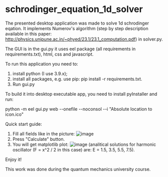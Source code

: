 # schrodinger_equation_1d_solver

The presented desktop application was made to solve 1d schrodinger eqation. It implements Numerov's algorithm (step by step description available in this paper: http://physics.unipune.ac.in/~phyed/23.1/23.1_computation.pdf) in solver.py.

The GUI is in the gui.py it uses eel package (all requirements in requirements.txt), html, css and javascript.

To run this application you need to:
1. install python (I use 3.9.x);
2. install all packages, e.g. use pip: pip install -r requirements.txt.
3. Run gui.py

To build it into desktop executable app, you need to install pyInstaller and run:

python -m eel gui.py web --onefile --noconsol --i "Absolute location to icon.ico"

Quick start guide:
1. Fill all fields like in the picture:
![image](https://user-images.githubusercontent.com/48184708/147402849-544cb7d5-b982-41f8-8a0f-a252c24ef637.png)
2. Press "Calculate" button.
3. You will get matplotlib plot:
![image](https://user-images.githubusercontent.com/48184708/147402871-0c2ba2e8-8505-4203-8688-c09a833bfe09.png)
(analitical solutions for harmonic oscillator (F = x^2 / 2 in this case) are: E = 1.5, 3.5, 5.5, 7.5).

Enjoy it!

This work was done during the quantum mechanics university course.
